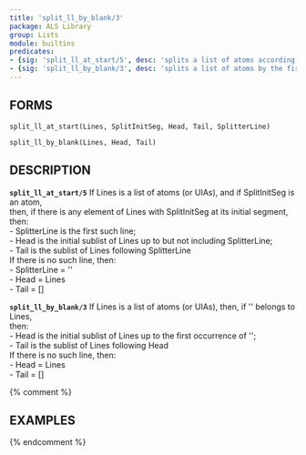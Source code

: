 ```yaml
---
title: 'split_ll_by_blank/3'
package: ALS Library
group: Lists
module: builtins
predicates:
- {sig: 'split_ll_at_start/5', desc: 'splits a list of atoms according to an initial subatom'}
- {sig: 'split_ll_by_blank/3', desc: 'splits a list of atoms by the first null atom'}
---
```

## FORMS

`split_ll_at_start(Lines, SplitInitSeg, Head, Tail, SplitterLine)`

`split_ll_by_blank(Lines, Head, Tail)`

## DESCRIPTION

**`split_ll_at_start/5`** If Lines is a list of atoms (or UIAs), and if SplitInitSeg is an atom,  
    then, if there is any element of Lines with SplitInitSeg at its initial segment,  
    then:  
    -	SplitterLine is the first such line;  
    -	Head is the initial sublist of Lines up to but not including SplitterLine;  
    -	Tail is the sublist of Lines following SplitterLine  
    If there is no such line, then:  
    -	SplitterLine = ''  
    -	Head = Lines  
    -	Tail = []  

**`split_ll_by_blank/3`** If Lines is a list of atoms (or UIAs), then, if '' belongs to Lines,  
    then:  
    -	Head is the initial sublist of Lines up to the first occurrence of '';  
    -	Tail is the sublist of Lines following Head  
    If there is no such line, then:  
    -	Head = Lines  
    -	Tail = []  

{% comment %}
## EXAMPLES
{% endcomment %}

